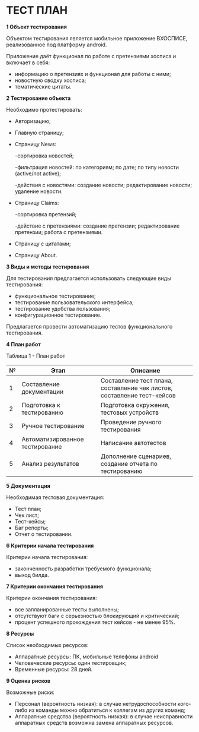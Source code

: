# ТЕСТ ПЛАН

**1 Объект тестирования**

Объектом тестирования является мобильное приложение ВХОСПИСЕ, реализованное под платформу android.

Приложение даёт функционал по работе с претензиями хосписа и включает в себя:
- информацию о претензиях и функционал для работы с ними;
- новостную сводку хосписа;
- тематические цитаты.

**2 Тестирование объекта**

Необходимо протестировать:
- Авторизацию;
- Главную страницу;
- Страницу News:

  -сортировка новостей;
  
  -фильтрация новостей: по категориям; по дате; по типу новости (active/not active);
  
  -действия с новостями: создание новости; редактирование новости; удаление новости.
  
- Страницу Claims:

  -сортировка претензий;
  
  -действие с претензиями: создание претензии; редактирование претензии; работа с претензиями.
  
- Страницу с цитатами;
- Страницу About.


**3 Виды и методы тестирования**

Для тестирования предлагается использовать следующие виды тестирования:
- функциональное тестирование;
- тестирование пользовательского интерфейса;
- тестирование удобства пользования;
- конфигурационное тестирование.

Предлагается провести автоматизацию тестов функционального тестирования.

**4 План работ**

Таблица 1 - План работ

| №      | Этап               | Описание |
| ------------- |------------------ | ----- |
| 1    | Составление документации    | Составление тест плана, составление чек листов, составление тест-кейсов |
| 2    | Подготовка к тестированию | Подготовка окружения, тестовых устройств |
| 3  | Ручное тестирование         | Проведение ручного тестирования |
| 4  | Автоматизированное тестирование         | Написание автотестов |
| 5 | Анализ результатов | Дополнение сценариев, создание отчета по тестированию |

**5 Документация**

Необходимая тестовая документация:
- Тест план;
- Чек лист;
- Тест-кейсы;
- Баг репорты;
- Отчет о тестировании.

**6 Критерии начала тестирования**

Критерии начала тестирования:
- законченность разработки требуемого функционала;
- выход билда.
 
**7 Критерии окончания тестирования**

Критерии окончания тестирования:
- все запланированные тесты выполнены;
- отсутствуют баги с серьезностью блокирующий и критический;
- процент успешного прохождения тест кейсов - не менее 95%.

**8 Ресурсы**

Список необходимых ресурсов:
- Аппаратные ресурсы: ПК, мобильные телефоны android
- Человеческие ресурсы: один тестировщик;
- Временные ресурсы: 28 дней.

**9 Оценка рисков**

Возможные риски:
- Персонал (вероятность низкая): в случае нетрудоспособности кого-либо из команды можно обратиться к коллегам из других команд;
- Аппаратные средства (вероятность низкая): в случае неисправности аппаратных средств возможна замена аппаратных ресурсов.
